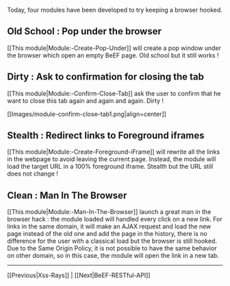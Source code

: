 Today, four modules have been developed to try keeping a browser hooked.

## Old School : Pop under the browser

[[This module|Module:-Create-Pop-Under]] will create a pop window under the browser which open an empty BeEF page. Old school but it still works !

## Dirty : Ask to confirmation for closing the tab

[[This module|Module:-Confirm-Close-Tab]] ask the user to confirm that he want to close this tab again and again and again. Dirty !

[[Images/module-confirm-close-tab1.png|align=center]]

## Stealth : Redirect links to Foreground iframes

[[This module|Module:-Create-Foreground-iFrame]] will rewrite all the links in the webpage to avoid leaving the current page. Instead, the module will load the target URL in a 100% foreground iframe. Stealth but the URL still does not change !

## Clean : Man In The Browser

[[This module|Module:-Man-In-The-Browser]] launch a great man in the browser hack : the module loaded will handled every click on a new link. For links in the same domain, it will make an AJAX request and load the new page instead of the old one and add the page in the history, there is no difference for the user with a classical load but the browser is still hooked. Due to the Same Origin Policy, it is not possible to have the same behavior on other domain, so in this case, the module will open the link in a new tab. 

***

[[Previous|Xss-Rays]] | [[Next|BeEF-RESTful-API]]